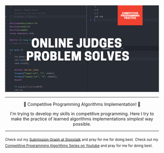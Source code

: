 ![CP Algorithms Implementation](https://github.com/Remonhasan/programming-solve/blob/master/cp-slove.png)
***

<p align="center">
🎉 Competitive Programming Algorithms Implementation! 🎉
</p>
<p align="center">
I'm trying to develop my skills in competitive programming. Here I try to make the practice of learned algorithms implementations <i>simplest</i> way possible.
</p>

***
<sub>Check out my [Submission Graph at Stopstalk](https://www.stopstalk.com/user/profile/remonhasan) and pray for me for doing best.</sub>
<sub>Check out my [Competitive Programming Algorithms Series on Youtube](https://www.youtube.com/playlist?list=PLoN_Z-DM132CBaBJz081DcxeChDWPk1wQ) and pray for me for doing best.</sub>

